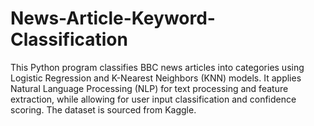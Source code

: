 # News-Article-Keyword-Classification
This Python program classifies BBC news articles into categories using Logistic Regression and K-Nearest Neighbors (KNN) models. It applies Natural Language Processing (NLP) for text processing and feature extraction, while allowing for user input classification and confidence scoring. The dataset is sourced from Kaggle.
